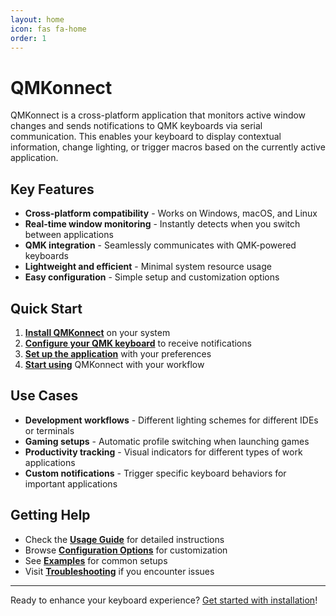 ```yaml
---
layout: home
icon: fas fa-home
order: 1
---
```


# QMKonnect

QMKonnect is a cross-platform application that monitors active window changes and sends notifications to QMK keyboards via serial communication. This enables your keyboard to display contextual information, change lighting, or trigger macros based on the currently active application.

## Key Features

- **Cross-platform compatibility** - Works on Windows, macOS, and Linux
- **Real-time window monitoring** - Instantly detects when you switch between applications
- **QMK integration** - Seamlessly communicates with QMK-powered keyboards
- **Lightweight and efficient** - Minimal system resource usage
- **Easy configuration** - Simple setup and customization options

## Quick Start

1. **[Install QMKonnect](installation)** on your system
2. **[Configure your QMK keyboard](qmk-integration)** to receive notifications
3. **[Set up the application](configuration)** with your preferences
4. **[Start using](usage)** QMKonnect with your workflow

## Use Cases

- **Development workflows** - Different lighting schemes for different IDEs or terminals
- **Gaming setups** - Automatic profile switching when launching games
- **Productivity tracking** - Visual indicators for different types of work applications
- **Custom notifications** - Trigger specific keyboard behaviors for important applications

## Getting Help

- Check the **[Usage Guide](usage)** for detailed instructions
- Browse **[Configuration Options](configuration)** for customization
- See **[Examples](examples)** for common setups
- Visit **[Troubleshooting](troubleshooting)** if you encounter issues

---

Ready to enhance your keyboard experience? [Get started with installation](installation)!